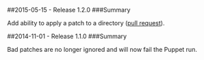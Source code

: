 ##2015-05-15 - Release 1.2.0
###Summary

Add ability to apply a patch to a directory ([pull request](https://github.com/tohuwabohu/puppet-patch/pull/2)).

##2014-11-01 - Release 1.1.0
###Summary

Bad patches are no longer ignored and will now fail the Puppet run.
